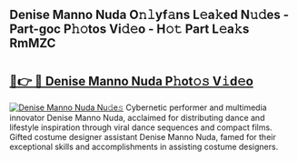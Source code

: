 ## Denise Manno Nuda O𝚗𝚕yf𝚊ns L𝚎a𝚔ed N𝚞𝚍es - Part-goc P𝚑𝚘tos Vi𝚍𝚎o - H𝚘𝚝 Part L𝚎a𝚔s RmMZC

# <h2><a href="http://kf2m2za.oniu.top/?m=Denise+Manno+Nuda">🔗👉 🔴 Denise Manno Nuda P𝚑ot𝚘𝚜 V𝚒d𝚎o</a></h2>

[![Denise Manno Nuda Nu𝚍e𝚜](https://i.imgur.com/0qMVB7G.gif)](http://kf2m2za.oniu.top/?m=Denise+Manno+Nuda)
Cybernetic performer and multimedia innovator Denise Manno Nuda, acclaimed for distributing dance and lifestyle inspiration through viral dance sequences and compact films. Gifted costume designer assistant Denise Manno Nuda, famed for their exceptional skills and accomplishments in assisting costume designers.  
